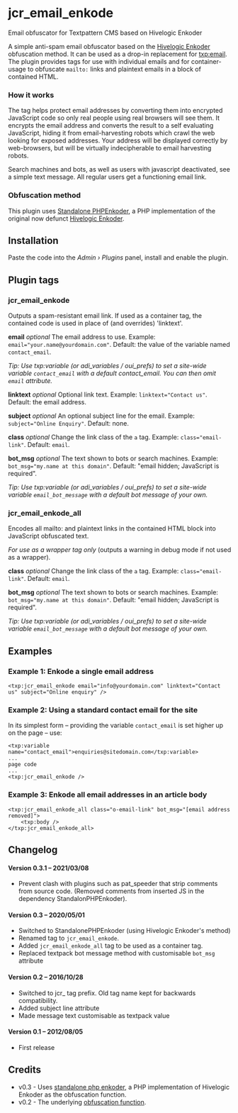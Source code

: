 # jcr_email_enkode
Email obfuscator for Textpattern CMS based on Hivelogic Enkoder

A simple anti-spam email obfuscator based on the [Hivelogic Enkoder](https://web.archive.org/web/20140110012854/http://hivelogic.com/enkoder/) obfuscation method. It can be used as a drop-in replacement for [txp:email](https://docs.textpattern.com/tags/email).
The plugin provides tags for use with individual emails and for container-usage to obfuscate `mailto:` links and plaintext emails in a block of contained HTML.


### How it works

The tag helps protect email addresses by converting them into encrypted JavaScript code so only real people using real browsers will see them. It encrypts the email address and converts the result to a self evaluating JavaScript, hiding it from email-harvesting robots which crawl the web looking for exposed addresses. Your address will be displayed correctly by web-browsers, but will be virtually indecipherable to email harvesting robots.

Search machines and bots, as well as users with javascript deactivated, see a simple text message. All regular users get a functioning email link.


### Obfuscation method

This plugin uses [Standalone PHPEnkoder](https://github.com/miranj/standalone-phpenkoder), a PHP implementation of the original now defunct [Hivelogic Enkoder](https://web.archive.org/web/20140110012854/http://hivelogic.com/enkoder/).


## Installation

Paste the code into the  *Admin › Plugins* panel, install and enable the plugin.


## Plugin tags


### jcr_email_enkode

Outputs a spam-resistant email link. If used as a container tag, the contained code is used in place of (and overrides) 'linktext'.

**email** *optional*
The email address to use.
Example: `email="your.name@yourdomain.com"`. Default: the value of the variable named `contact_email`.

*Tip: Use txp:variable (or adi_variables / oui_prefs) to set a site-wide variable `contact_email` with a default contact_email. You can then omit `email` attribute.*

**linktext** *optional*
Optional link text.
Example: `linktext="Contact us"`. Default: the email address.

**subject** *optional*
An optional subject line for the email.
Example: `subject="Online Enquiry"`. Default: none.

**class** *optional*
Change the link class of the `a` tag.
Example: `class="email-link"`. Default: `email`.

**bot_msg** *optional*
The text shown to bots or search machines.
Example: `bot_msg="my.name at this domain"`. Default: "email hidden; JavaScript is required".

*Tip: Use txp:variable (or adi_variables / oui_prefs) to set a site-wide variable `email_bot_message` with a default bot message of your own.*

### jcr_email_enkode_all

Encodes all mailto: and plaintext links in the contained HTML block into JavaScript obfuscated text.

*For use as a wrapper tag only* (outputs a warning in debug mode if not used as a wrapper).

**class** *optional*
Change the link class of the `a` tag.
Example: `class="email-link"`. Default: `email`.

**bot_msg** *optional*
The text shown to bots or search machines.
Example: `bot_msg="my.name at this domain"`. Default: "email hidden; JavaScript is required".

*Tip: Use txp:variable (or adi_variables / oui_prefs) to set a site-wide variable `email_bot_message` with a default bot message of your own.*


## Examples

### Example 1: Enkode a single email address


```
<txp:jcr_email_enkode email="info@yourdomain.com" linktext="Contact us" subject="Online enquiry" />
```

### Example 2: Using a standard contact email for the site

In its simplest form – providing the variable `contact_email` is set higher up on the page – use:

```
<txp:variable name="contact_email">enquiries@sitedomain.com</txp:variable>
...
page code
...
<txp:jcr_email_enkode />
```

### Example 3: Enkode all email addresses in an article body

```
<txp:jcr_email_enkode_all class="o-email-link" bot_msg="[email address removed]">
    <txp:body />
</txp:jcr_email_enkode_all>
```
## Changelog

#### Version 0.3.1 – 2021/03/08

- Prevent clash with plugins such as pat_speeder that strip comments from source code. (Removed comments from inserted JS in the dependency StandalonPHPEnkoder).

#### Version 0.3 – 2020/05/01

- Switched to StandalonePHPEnkoder (using Hivelogic Enkoder's method)
- Renamed tag to `jcr_email_enkode`.
- Added `jcr_email_enkode_all` tag to be used as a container tag.
- Replaced textpack bot message method with customisable `bot_msg` attribute

#### Version 0.2 – 2016/10/28

- Switched to jcr_ tag prefix. Old tag name kept for backwards compatibility.
- Added subject line attribute
- Made message text customisable as textpack value

#### Version 0.1 – 2012/08/05

- First release


## Credits

- v0.3 - Uses [standalone php enkoder](https://github.com/miranj/standalone-phpenkoder), a PHP implementation of Hivelogic Enkoder as the obfuscation function.
- v0.2 - The underlying [obfuscation function](https://gist.github.com/dougdragon/9513598).
